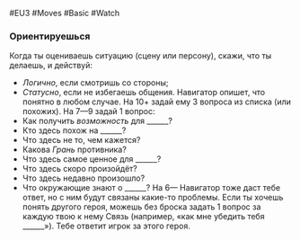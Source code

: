#EU3 #Moves #Basic #Watch 
### Ориентируешься

Когда ты оцениваешь ситуацию (сцену или персону), скажи, что ты делаешь, и действуй:
- *Логично*, если смотришь со стороны;
- *Статусно*, если не избегаешь общения.
Навигатор опишет, что понятно в любом
случае. На 10+ задай ему 3 вопроса из списка (или похожих). На 7—9 задай 1 вопрос:
- Как получить *возможность* для \_\_\_\_\_\_?
- Кто здесь похож на \_\_\_\_\_\_?
- Что здесь не то, чем кажется?
- Какова *Грань* противника?
- Что здесь самое ценное для \_\_\_\_\_\_?
- Что здесь скоро произойдёт?
- Что здесь недавно произошло?
- Что окружающие знают о \_\_\_\_\_\_?
На 6— Навигатор тоже даст тебе ответ, но с ним будут связаны какие-то проблемы. 
Если ты хочешь понять другого героя, можешь без броска задать 1 вопрос за каждую твою к нему Связь (например, «как мне убедить тебя \_\_\_\_\_\_»). Тебе ответит игрок за этого героя.

